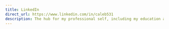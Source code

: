 ```yaml
---
title: LinkedIn
direct_url: https://www.linkedin.com/in/caleb531
description: The hub for my professional self, including my education and experience
---
```

